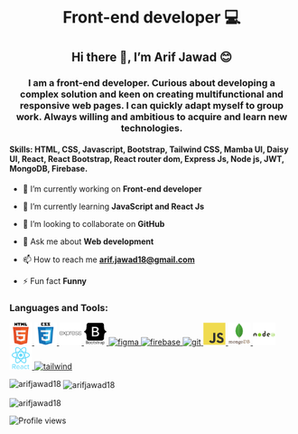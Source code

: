 <h1 align="center">Front-end developer 💻</h3> 

<h2 align="center"> Hi there 👋,  I’m Arif Jawad 😊</h1>




<h3 align="center">I am a front-end developer. Curious about developing a complex solution and keen on creating multifunctional and responsive web pages. I can quickly adapt myself to group work. Always willing and ambitious to acquire and learn new technologies.</h3>
 
<h4>Skills: HTML, CSS, Javascript, Bootstrap, Tailwind CSS, Mamba UI, Daisy UI, React, React Bootstrap, React router dom, Express Js, Node js, JWT, MongoDB, Firebase.</h4>



- 🔭 I’m currently working on **Front-end developer**

- 🌱 I’m currently learning **JavaScript and React Js**

- 👯 I’m looking to collaborate on **GitHub**

- 💬 Ask me about **Web development**

- 📫 How to reach me **arif.jawad18@gmail.com**

- ⚡ Fun fact **Funny**



<h3 align="left">Languages and Tools:</h3>
<p align="left"> <a href="https://getbootstrap.com" target="_blank" rel="noreferrer"> 
 <img src="https://raw.githubusercontent.com/devicons/devicon/master/icons/html5/html5-original-wordmark.svg" alt="html5" width="40" height="40"/> </a> <a href="https://developer.mozilla.org/en-US/docs/Web/JavaScript" target="_blank" rel="noreferrer">
 <img src="https://raw.githubusercontent.com/devicons/devicon/master/icons/css3/css3-original-wordmark.svg" alt="css3" width="40" height="40"/> </a> <a href="https://expressjs.com" target="_blank" rel="noreferrer"> <img src="https://raw.githubusercontent.com/devicons/devicon/master/icons/express/express-original-wordmark.svg" alt="express" width="40" height="40"/> </a> <a href="https://www.figma.com/" target="_blank" rel="noreferrer">
 <img src="https://raw.githubusercontent.com/devicons/devicon/master/icons/bootstrap/bootstrap-plain-wordmark.svg" alt="bootstrap" width="40" height="40"/> </a> <a href="https://www.w3schools.com/css/" target="_blank" rel="noreferrer">
 <img src="https://www.vectorlogo.zone/logos/figma/figma-icon.svg" alt="figma" width="40" height="40"/> </a> <a href="https://firebase.google.com/" target="_blank" rel="noreferrer"> <img src="https://www.vectorlogo.zone/logos/firebase/firebase-icon.svg" alt="firebase" width="40" height="40"/> </a> <a href="https://git-scm.com/" target="_blank" rel="noreferrer"> <img src="https://www.vectorlogo.zone/logos/git-scm/git-scm-icon.svg" alt="git" width="40" height="40"/> </a> <a href="https://www.w3.org/html/" target="_blank" rel="noreferrer">  <img src="https://raw.githubusercontent.com/devicons/devicon/master/icons/javascript/javascript-original.svg" alt="javascript" width="40" height="40"/> </a> <a href="https://www.mongodb.com/" target="_blank" rel="noreferrer"> <img src="https://raw.githubusercontent.com/devicons/devicon/master/icons/mongodb/mongodb-original-wordmark.svg" alt="mongodb" width="40" height="40"/> </a> <a href="https://nodejs.org" target="_blank" rel="noreferrer"> <img src="https://raw.githubusercontent.com/devicons/devicon/master/icons/nodejs/nodejs-original-wordmark.svg" alt="nodejs" width="40" height="40"/> </a> <a href="https://reactjs.org/" target="_blank" rel="noreferrer"> <img src="https://raw.githubusercontent.com/devicons/devicon/master/icons/react/react-original-wordmark.svg" alt="react" width="40" height="40"/> </a> <a href="https://tailwindcss.com/" target="_blank" rel="noreferrer"> <img src="https://www.vectorlogo.zone/logos/tailwindcss/tailwindcss-icon.svg" alt="tailwind" width="40" height="40"/> </a> </p>




<p><img align="left" src="https://github-readme-stats.vercel.app/api/top-langs?username=arifjawad18&show_icons=true&locale=en&layout=compact" alt="arifjawad18" /></p>

<p>&nbsp;<img align="center" src="https://github-readme-stats.vercel.app/api?username=arifjawad18&show_icons=true&locale=en" alt="arifjawad18" /></p>

<p><img align="center" src="https://github-readme-streak-stats.herokuapp.com/?user=arifjawad18&" alt="arifjawad18" /></p>

![Profile views](https://gpvc.arturio.dev/ArifJawad18)  

